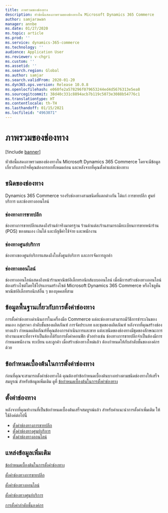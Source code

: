 ```yaml
---
title: ภาพรวมของช่องทาง
description: หัวข้อนี้แสดงภาพรวมของช่องทางใน Microsoft Dynamics 365 Commerce
author: samjarawan
manager: annbe
ms.date: 01/27/2020
ms.topic: article
ms.prod: ''
ms.service: dynamics-365-commerce
ms.technology: ''
audience: Application User
ms.reviewer: v-chgri
ms.custom: ''
ms.assetid: ''
ms.search.region: Global
ms.author: samjar
ms.search.validFrom: 2020-01-20
ms.dyn365.ops.version: Release 10.0.8
ms.openlocfilehash: e060fe2a578296f079653244ed4d5676313e5ea8
ms.sourcegitcommit: 38d40c331c8894acb7b119c5073e3088b54776c1
ms.translationtype: HT
ms.contentlocale: th-TH
ms.lasthandoff: 01/15/2021
ms.locfileid: "4963071"
---
```

# <a name="channels-overview"></a>ภาพรวมของช่องทาง


[!include [banner](includes/banner.md)]

หัวข้อนี้แสดงภาพรวมของช่องทางใน Microsoft Dynamics 365 Commerce โดยจะมีข้อมูลเกี่ยวกับภารกิจที่คุณต้องกรอกทั้งหมดก่อน และหลังจากที่คุณตั้งค่าแต่ละช่องทาง

## <a name="types-of-channels"></a>ชนิดของช่องทาง

Dynamics 365 Commerce รองรับช่องทางสามชนิดที่แตกต่างกัน ได้แก่ การขายปลีก ศูนย์บริการ และช่องทางออนไลน์

### <a name="retail-channels"></a>ช่องทางการขายปลีก

ช่องทางการขายปลีกแสดงถึงร้านค้าจริงมาตรฐาน ร้านค้าแต่ละร้านสามารถมีทะเบียนการขายหน้าร้าน (POS) ของตนเอง เงินได้ และบัญชีค่าใช้จ่าย และพนักงาน 

### <a name="call-center-channels"></a>ช่องทางศูนย์บริการ

ช่องทางของศูนย์บริการแสดงถึงใบสั่งศูนย์บริการ และการจัดการลูกค้า

### <a name="online-channels"></a>ช่องทางออนไลน์

ช่องทางออนไลน์แสดงถึงหน้าร้านพาณิชย์อิเล็กทรอนิกส์แบบออนไลน์ เมื่อมีการสร้างช่องทางออนไลน์ ต้องสร้างไซต์โดยใช้โปรแกรมสร้างไซต์ Microsoft Dynamics 365 Commerce หรือโซลูชันพาณิชย์อิเล็กทรอนิกส์อื่น ๆ ของบุคคลที่สาม

## <a name="channel-setup-basics"></a>ข้อมูลพื้นฐานเกี่ยวกับการตั้งค่าช่องทาง

การตั้งค่าช่องทางดำเนินการในเครื่องมือ Commerce แต่ละช่องทางสามารถมีวิธีการชำระเงินของตนเอง กลุ่มราคา ลำดับชั้นของผลิตภัณฑ์ การจัดประเภท และชุดของผลิตภัณฑ์ หลังจากที่คุณสร้างช่องทางแล้ว กำหนดผลิตภัณฑ์ที่คุณต้องการดำเนินการและขาย แต่ละชนิดของช่องทางมีชุดของลักษณะการทำงานเฉพาะที่อาจจำเป็นต้องได้รับการตั้งค่าคอนฟิก ตัวอย่างเช่น ช่องทางการขายปลีกจำเป็นต้องมีการกำหนดพนักงาน ทะเบียน และลูกค้า เมื่อสร้างช่องทางใหม่แล้ว ต้องกำหนดให้กับลำดับชั้นขององค์กรด้วย

## <a name="channel-setup-prerequisites"></a>ข้อกำหนดเบื้องต้นในการตั้งค่าช่องทาง

ก่อนที่คุณจะสามารถตั้งค่าช่องทางได้ คุณต้องทำข้อกำหนดเบื้องต้นบางอย่างตามชนิดช่องทางให้เสร็จสมบูรณ์ สำหรับข้อมูลเพิ่มเติม ดูที่ [ข้อกำหนดเบื้องต้นในการตั้งค่าช่องทาง](channels-prerequisites.md)

## <a name="set-up-a-channel"></a>ตั้งค่าช่องทาง

หลังจากที่คุณทำงานที่เป็นข้อกำหนดเบื้องต้นเสร็จสมบูรณ์แล้ว สำหรับคำแนะนำการตั้งค่าเพิ่มเติม ให้ใช้ลิงค์ต่อไปนี้

- [ตั้งค่าช่องทางการขายปลีก](channel-setup-retail.md)
- [ตั้งค่าช่องทางศูนย์บริการ](channel-setup-callcenter.md)
- [ตั้งค่าช่องทางออนไลน์](channel-setup-online.md)

<!--
## Post-channel configuration

After you create a channel, you may need to complete some of the below tasks:

- [Add channel to an organizational hierarchy](add-channel-org-hierarchy.md)
- Set up fulfillment groups. (LINK TBD)
- Configure the POS registers for the store. (LINK TBD)
- Assign product assortments to the store. (LINK TBD)
- Process assortments to generate the list of products that are included in the assortment and to make the products available in the retail store. (LINK TBD)
- Send data such as number sequences, hardware profiles, and POS screen layouts to the Retail POS registers.(LINK TBD)
- Publish the retail store to send store data to Retail POS. (LINK TBD)
- Run the jobs to send the store data to Retail POS. (LINK TBD)
-->

## <a name="additional-resources"></a>แหล่งข้อมูลเพิ่มเติม

[ข้อกำหนดเบื้องต้นในการตั้งค่าช่องทาง](channels-prerequisites.md)

[ตั้งค่าช่องทางการขายปลีก](channel-setup-retail.md)
    
[ตั้งค่าช่องทางออนไลน์](channel-setup-online.md)

[ตั้งค่าช่องทางศูนย์บริการ](channel-setup-callcenter.md)

[การตั้งค่าลำดับชั้นองค์กร](channels-org-hierarchies.md)
